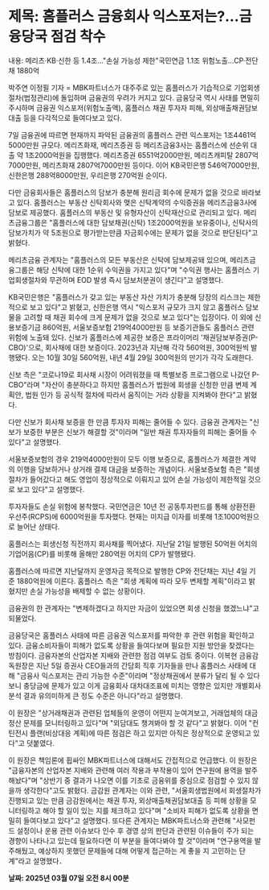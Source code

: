 # **제목: 홈플러스 금융회사 익스포저는?…금융당국 점검 착수**

  내용: 메리츠·KB·신한 등 1.4조…"손실 가능성 제한"국민연금 1.1조 위험노출…CP·전단채 1880억

박주연 이정필 기자 = MBK파트너스가 대주주로 있는 홈플러스가 기습적으로 기업회생절차(법정관리)에 돌입하며 금융권의 우려가 커지고 있다.
금융당국 역시 사태를 면밀히 주시하며 금융권 익스포저(위험노출액), 홈플러스 채권 투자자 피해, 외상매출채권담보대출 등을 다각적으로 들여다보고 있다.

7일 금융권에 따르면 현재까지 파악된 금융권의 홈플러스 관련 익스포저는 1조4461억5000만원 규모다.
메리츠화재, 메리츠증권 등 메리츠금융3사는 홈플러스에 선순위 대출 약 1조2000억원을 집행했다. 메리츠증권 6551억2000만원, 메리츠캐피탈 2807억7000만원, 메리츠화재 2807억7000만원 등이다. 이어 KB국민은행 546억7000만원, 신한은행 288억8000만원, 우리은행 270억원 순이다.

다만 금융회사들은 홈플러스의 담보가 충분해 원리금 회수에 문제가 없을 것으로 바라보고 있다. 홈플러스는 부동산 신탁회사와 맺은 신탁계약의 수익증권을 메리츠금융3사에 담보로 제공했다. 홈플러스의 부동산 및 유형자산이 신탁재산으로 관리되고 있다. 메리츠금융그룹은 "홈플러스에 대한 담보채권(신탁) 1조2000억원을 보유중이나, 신탁사의 담보가치가 약 5조원으로 평가받는만큼 자금회수에는 문제가 없을 것으로 판단된다"고 밝혔다.

메리츠금융 관계자는 "홈플러스의 모든 부동산은 신탁에 담보제공돼 있으며, 메리츠금융그룹은 해당 신탁에 대한 1순위 수익권을 가지고 있다"며 "수익권 행사는 홈플러스 기업회생절차와 무관하며 EOD 발생 즉시 담보처분권이 생긴다"고 설명했다.

KB국민은행은 "홈플러스가 갖고 있는 부동산 자산 가치가 충분해 당장의 리스크는 제한적으로 보고 있다"고 밝혔고, 신한은행 역시 "익스포저 규모가 크지 않고 홈플러스 담보물을 고려할 때 채권 회수에 크게 문제가 없을 것으로 보고 있다"는 입장이다. 이 외에 신용보증기금 860억원, 서울보증보험 219억4000만원 등 보증기관들도 홈플러스 관련 위험에 노출돼 있다. 신보가 홈플러스에 제공한 보증은 프라이머리 '채권담보부증권(P-CBO)'으로, 회사채에 대한 보증이다. 2023년과 지난해 각각 560억원, 300억원씩 발행됐다. 오는 10월 30일 560억원, 내년 4월 29일 300억원의 만기가 각각 도래한다.

신보 측은 "코로나19로 회사채 시장이 어려워졌을 때 특별보증 프로그램으로 나갔던 P-CBO"라며 "자산이 충분하다고 하지만 홈플러스가 법원에 회생을 신청한 만큼 변제 계획안, 법원 인가 등 공식적 절차에 따라서 움직이는 거라 상황을 지켜봐야 한다"고 밝혔다.

다만 신보가 회사채 보증을 한 만큼 투자자 피해는 줄어들 수 있다. 금융권 관계자는 "신보가 보증한 부분은 신보가 해결할 것"이라며 "일반 채권 투자자들의 피해는 줄어들 수 있다"고 설명했다.

서울보증보험의 경우 219억4000만원이 모두 이행 보증으로, 홈플러스가 체결한 계약의 이행을 담보하거나 상거래 결제 대금을 보증하는 개념이다. 서울보증보험 측은 "회생 절차가 들어갔다고 해도 영업이 정상적으로 이뤄지고 있어 손실 가능성이 제한적일 것으로 보고 있다"고 설명했다.

투자자들도 손실 위험에 봉착했다. 국민연금은 10년 전 공동투자펀드를 통해 상환전환우선주(RCPS)에 6000억원을 투자했다. 현재는 미지급 이자를 비롯해 1조1000억원으로 늘어난 상태다.

홈플러스는 회생신청 직전까지 회사채를 찍어냈다. 지난달 21일 발행된 50억원 어치의 기업어음(CP)를 비롯해 올해만 280억원 어치의 CP가 발행됐다.

홈플러스에 따르면 지난달까지 운영자금 목적으로 발행한 CP와 전단채는 지난 4일 기준 1880억원에 이른다. 홈플러스 측은 "회생 계획에 따라 모두 변제할 계획"이라고 밝혔지만 손실 가능성을 배제할 수 없는 상황이다.

금융권의 한 관계자는 "변제하겠다고 하지만 자금이 있었으면 회생 신청을 했겠느냐"고 되물었다.

금융당국은 홈플러스 사태에 따른 금융권 익스포저를 파악한 후 관련 위험을 확인하고 있다. 금융소비자들이 피해가 없도록 상황을 들여다보며 필요한 지원 방안을 찾겠다는 방침이다. 금융자본의 산업자본 지배와 관련한 점검 여부도 검토 중이다. 이복현 금융감독원장은 지난 5일 증권사 CEO들과의 간담회 직후 기자들을 만나 홈플러스 사태에 대해 "금융사 익스포저는 관리 가능한 수준"이라며 "정상채권에서 분류가 달리 될 수 있다 보니 충당금에 문제가 있고 이게 금융회사 대차대조표에 미치는 영향은 있지만 개별회사 분석 결과 유의미하게 큰 정도 수준은 아니다"라고 설명했다.

이 원장은 "상거래채권과 관련된 업체들의 운영이 어떤지 눈여겨보고, 거래업체의 대금 정산 문제를 모니터링하고 있다"며 "외담대도 챙겨봐야 할 것 같다"고 밝혔다. 이어 "컨틴전시 플랜(비상대응 계획)에 따른 점검은 하고 있지만 아직은 정상적으로 운영되고 있다"고 덧붙였다.

이 원장은 책임론에 휩싸인 MBK파트너스에 대해서도 간접적으로 언급했다. 이 원장은 "금융자본의 산업자본 지배와 관련해 여러 작용과 부작용이 있어 연구원에 용역을 발주해놨다"며 "상반기 중 결과가 나오면 이를 기초로 금융위를 중심으로 점검할 수 있지 않을까 생각한다"고도 밝혔다. 금감원 관계자는 이와 관련, "서울회생법원에서 회생절차가 진행되고 있는 만큼 금감원에서는 채권 투자, 외상매출채권담보대출 등 피해 상황을 모니터링하고 해야 할 일이 있는 지를 체크하고 있다"며 "소비자 피해가 없도록 상황을 면밀히 들여다보고 있다"고 설명했다. 또다른 관계자는 MBK파트너스와 관련해 "사모펀드 설정이나 운용 관련 이슈보다 인수 후 경영 상의 판단과 관련된 이슈들이 주가 되는 경향이 나타나고 있는데 필요하다면 이 부분을 들여다봐야 할 것"이라며 "연구용역을 발주해뒀고, 예상하지 못했던 문제들에 대해 어떻게 접근하는 게 좋을 지 고민하는 단계"라고 설명했다．

  **날짜: 2025년 03월 07일 오전 8시 00분**